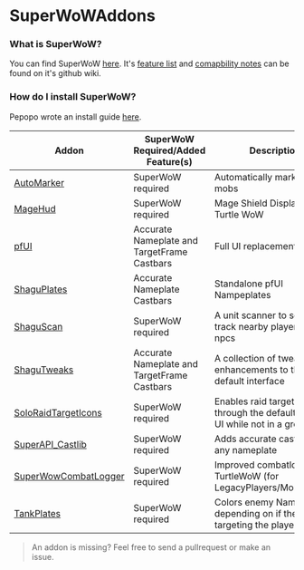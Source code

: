 # SuperWoWAddons

### What is SuperWoW?
You can find SuperWoW [here](https://github.com/balakethelock/SuperWoW). It's [feature list](https://github.com/balakethelock/SuperWoW/wiki/Features) and [comapbility notes](https://github.com/balakethelock/SuperWoW/wiki/Compability-with-other-mods) can be found on it's github wiki.

### How do I install SuperWoW?
Pepopo wrote an install guide [here](https://github.com/pepopo978/SuperwowInstallation).


| Addon | SuperWoW Required/Added Feature(s) | Description |
| - | - | - |
| [AutoMarker](https://github.com/MarcelineVQ/AutoMarker) |  SuperWoW required |  Automatically mark raid mobs |
| [MageHud](https://github.com/pepopo978/MageHud) | SuperWoW required | Mage Shield Display for Turtle WoW |
| [pfUI](https://github.com/shagu/pfUI) | Accurate Nameplate and TargetFrame Castbars | Full UI replacement |
| [ShaguPlates](https://github.com/shagu/ShaguPlates) | Accurate Nameplate Castbars | Standalone pfUI Nampeplates |
| [ShaguScan](https://github.com/shagu/shaguscan) | SuperWoW required | A unit scanner to scan and track nearby players and npcs  |
| [ShaguTweaks](https://github.com/shagu/ShaguTweaks) | Accurate Nameplate and TargetFrame Castbars | A collection of tweaks and enhancements to the default  interface  |
|  [SoloRaidTargetIcons](https://github.com/refaim/SoloRaidTargetIcons) | SuperWoW required | Enables raid target icons through the default Blizzard UI while not in a group 
| [SuperAPI_Castlib](https://github.com/balakethelock/SuperAPI_Castlib) | SuperWoW required | Adds accurate castbars to any nameplate |
| [SuperWowCombatLogger](https://github.com/pepopo978/SuperWowCombatLogger) | SuperWoW required | Improved combatlogger for TurtleWoW (for LegacyPlayers/Monkeylogs)  |
| [TankPlates](https://github.com/MarcelineVQ/TankPlates) | SuperWoW required | Colors enemy Nameplates depending on if they're targeting the player |


> An addon is missing? Feel free to send a pullrequest or make an issue.
